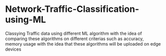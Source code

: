 # Network-Traffic-Classification-using-ML
Classying Traffic data using different ML algorithm with the idea of comparing these algorithms on different criterias such as accuracy, memory usage with the idea that these algorithms will be uploaded on edge devices

